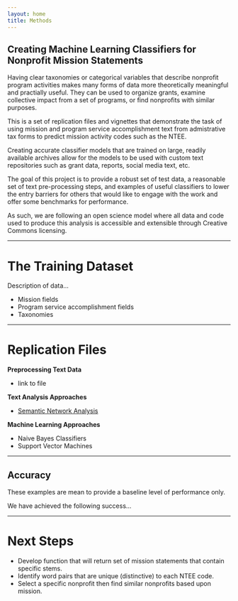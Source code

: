 ```yaml
---
layout: home
title: Methods
---
```


## Creating Machine Learning Classifiers for Nonprofit Mission Statements

Having clear taxonomies or categorical variables that describe nonprofit program activities makes many forms of data more theoretically meaningful and practially useful. They can be used to organize grants, examine collective impact from a set of programs, or find nonprofits with similar purposes. 

This is a set of replication files and vignettes that demonstrate the task of using mission and program service accomplishment text from admistrative tax forms to predict mission activity codes such as the NTEE.

Creating accurate classifier models that are trained on large, readily available archives allow for the models to be used with custom text repositories such as grant data, reports, social media text, etc. 

The goal of this project is to provide a robust set of test data, a reasonable set of text pre-processing steps, and examples of useful classifiers to lower the entry barriers for others that would like to engage with the work and offer some benchmarks for performance. 

As such, we are following an open science model where all data and code used to produce this analysis is accessible and extensible through Creative Commons licensing. 

------------------------

# The Training Dataset

Description of data...

* Mission fields 
* Program service accomplishment fields 
* Taxonomies


---------------------------

# Replication Files

**Preprocessing Text Data** 

* link to file  


**Text Analysis Approaches**

* [Semantic Network Analysis](tutorials/semantic_networks.html)  

**Machine Learning Approaches**  

* Naive Bayes Classifiers
* Support Vector Machines



-------------------------

## Accuracy

These examples are mean to provide a baseline level of performance only. 

We have achieved the following success...



-----------------------

# Next Steps

* Develop function that will return set of mission statements that contain specific stems. 
* Identify word pairs that are unique (distinctive) to each NTEE code. 
* Select a specific nonprofit then find similar nonprofits based upon mission. 
